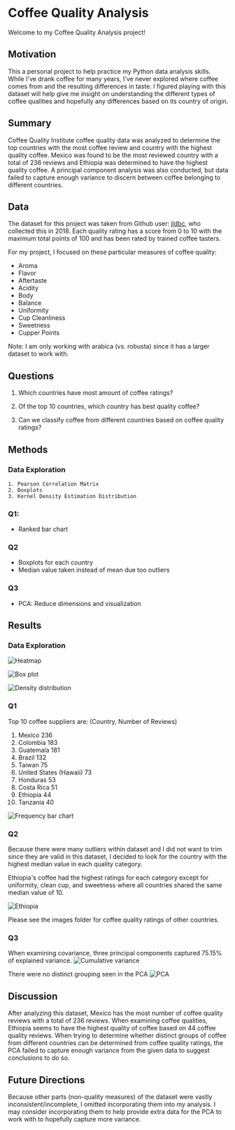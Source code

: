 # Coffee Quality Analysis
Welcome to my Coffee Quality Analysis project!

## Motivation
This a personal project to help practice my Python data analysis skills. While I've drank coffee for many years, I've never explored where coffee comes from and the resulting differences in taste. I figured playing with this dataset will help give me insight on understanding the different types of coffee qualities and hopefully any differences based on its country of origin. 

## Summary
Coffee Quality Institute coffee quality data was analyzed to determine the top countries with the most coffee review and country with the highest quality coffee.
Mexico was found to be the most reviewed country with a total of 236 reviews and Ethiopia was determined to have the highest quality coffee. A principal component analysis was also conducted, but data failed to capture enough variance to discern between coffee belonging to different countries. 

## Data
The dataset for this project was taken from Github user: [jldbc](https://github.com/jldbc/coffee-quality-database), who collected this in 2018. Each quality rating has a score from 0 to 10 with the maximum total points of 100 and has been rated by trained coffee tasters. 

For my project, I focused on these particular measures of coffee quality:
* Aroma
* Flavor
* Aftertaste
* Acidity
* Body
* Balance
* Uniformity
* Cup Cleanliness
* Sweetness
* Cupper Points

Note: I am only working with arabica (vs. robusta) since it has a larger dataset to work with. 

## Questions

1. Which countries have most amount of coffee ratings?

2. Of the top 10 countries, which country has best quality coffee?

3. Can we classify coffee from different countries based on coffee quality ratings?
  
## Methods

### Data Exploration
    1. Pearson Correlation Matrix
    2. Boxplots
    3. Kernel Density Estimation Distribution

### Q1: 
* Ranked bar chart

### Q2
* Boxplots for each country
* Median value taken instead of mean due too outliers

###  Q3
* PCA: Reduce dimensions and visualization

## Results

### Data Exploration

![Heatmap](https://github.com/timmy224/Coffee_Quality_Analysis/blob/master/images/Pearson_Heatmap.png?raw=true)

![Box plot](https://github.com/timmy224/Coffee_Quality_Analysis/blob/master/images/Overall_Coffee_Quality.png?raw=true)

![Density distribution](https://github.com/timmy224/Coffee_Quality_Analysis/blob/master/images/Overall_Coffee_Quality_Dist.png?raw=true)

### Q1
Top 10 coffee suppliers are: 
(Country, Number of Reviews)
1. Mexico                  236
2. Colombia                183
3. Guatemala               181
4. Brazil                  132
5. Taiwan                   75
6. United States (Hawaii)   73
7. Honduras                 53
8. Costa Rica               51
9. Ethiopia                 44
10. Tanzania                40

![Frequency bar chart](https://github.com/timmy224/Coffee_Quality_Analysis/blob/master/images/Coffee_Suppliers.png?raw=true)

### Q2
Because there were many outliers within dataset and I did not want to trim since they are valid in this dataset, I decided to look for the country with the highest
median value in each quality category. 

Ethiopia's coffee had the highest ratings for each category except for uniformity, clean cup, and sweetness where all countries shared the same median value of 10.

![Ethiopia](https://github.com/timmy224/Coffee_Quality_Analysis/blob/master/images/Ethiopia_Coffee_Quality.png?raw=true)

Please see the images folder for coffee quality ratings of other countries.

### Q3
When examining covariance, three principal components captured 75.15% of explained variance.
![Cumulative variance](https://github.com/timmy224/Coffee_Quality_Analysis/blob/master/images/PC_Variance.png?raw=true)

There were no distinct grouping seen in the PCA
![PCA](https://github.com/timmy224/Coffee_Quality_Analysis/blob/master/images/PCA.png?raw=true)

## Discussion
After analyzing this dataset, Mexico has the most number of coffee quality reviews with a total of 236 reviews. When examining coffee qualities, Ethiopia seems to have the highest quality of coffee based on 44 coffee quality reviews. When trying to determine whether distinct groups of coffee from different countries can be determined from coffee quality ratings, the PCA failed to capture enough variance from the given data to suggest conclusions to do so. 

## Future Directions
Because other parts (non-quality measures) of the dataset were vastly inconsistent/incomplete, I omitted incorporating them into my analysis. I may consider incorporating them to help provide extra data for the PCA to work with to hopefully capture more variance. 

